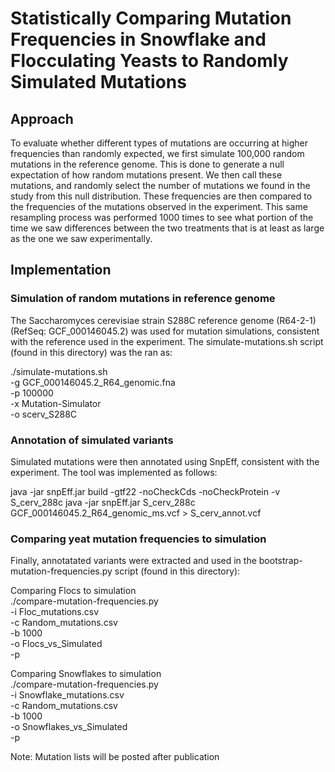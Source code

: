 # Statistically Comparing Mutation Frequencies in Snowflake and Flocculating Yeasts to Randomly Simulated Mutations

## Approach
To evaluate whether different types of mutations are occurring at higher frequencies than randomly expected, we first simulate 100,000 random mutations in the reference genome. This is done to generate a null expectation of how random mutations present. We then call these mutations, and randomly select the number of mutations we found in the study from this null distribution. These frequencies are then compared to the frequencies of the mutations observed in the experiment. This same resampling process was performed 1000 times to see what portion of the time we saw differences between the two treatments that is at least as large as the one we saw experimentally. 

## Implementation

### Simulation of random mutations in reference genome
The Saccharomyces cerevisiae strain S288C reference genome (R64-2-1) (RefSeq: GCF_000146045.2) was used for mutation simulations, consistent with the reference used in the experiment.
The simulate-mutations.sh script (found in this directory) was the ran as:

./simulate-mutations.sh \
-g GCF_000146045.2_R64_genomic.fna \
-p 100000 \
-x Mutation-Simulator \
-o scerv_S288C

### Annotation of simulated variants
Simulated mutations were then annotated using SnpEff, consistent with the experiment. The tool was implemented as follows:

java -jar snpEff.jar build -gtf22 -noCheckCds -noCheckProtein -v S_cerv_288c
java -jar snpEff.jar S_cerv_288c GCF_000146045.2_R64_genomic_ms.vcf > S_cerv_annot.vcf

### Comparing yeat mutation frequencies to simulation
Finally, annotatated variants were extracted and used in the bootstrap-mutation-frequencies.py script (found in this directory):

Comparing Flocs to simulation \
./compare-mutation-frequencies.py \
-i Floc_mutations.csv \
-c Random_mutations.csv \
-b 1000 \
-o Flocs_vs_Simulated \
-p

Comparing Snowflakes to simulation \
./compare-mutation-frequencies.py \
-i Snowflake_mutations.csv \
-c Random_mutations.csv \
-b 1000 \
-o Snowflakes_vs_Simulated \
-p

Note: Mutation lists will be posted after publication
